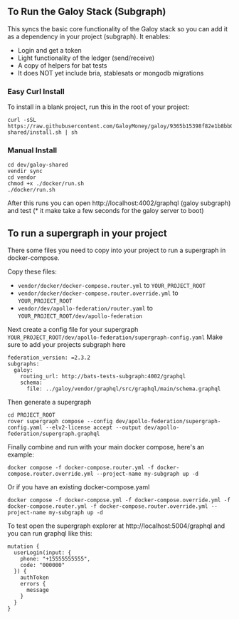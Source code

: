 ## To Run the Galoy Stack (Subgraph)

This syncs the basic core functionality of the Galoy stack so you can add it as a dependency in your project (subgraph). It enables:

- Login and get a token
- Light functionality of the ledger (send/receive)
- A copy of helpers for bat tests
- It does NOT yet include bria, stablesats or mongodb migrations

### Easy Curl Install
To install in a blank project, run this in the root of your project:
```
curl -sSL https://raw.githubusercontent.com/GaloyMoney/galoy/9365b15398f82e1b8bb0e782f99f98048e5643e8/dev/galoy-shared/install.sh | sh
```

### Manual Install

```
cd dev/galoy-shared
vendir sync
cd vendor
chmod +x ./docker/run.sh
./docker/run.sh
```

After this runs you can open http://localhost:4002/graphql (galoy subgraph) and test (* it make take a few seconds for the galoy server to boot)

## To run a supergraph in your project
There some files you need to copy into your project to run a supergraph in docker-compose.

Copy these files:
- `vendor/docker/docker-compose.router.yml` to `YOUR_PROJECT_ROOT`
- `vendor/docker/docker-compose.router.override.yml` to `YOUR_PROJECT_ROOT`
- `vendor/dev/apollo-federation/router.yaml` to `YOUR_PROJECT_ROOT/dev/apollo-federation`

Next create a config file for your supergraph `YOUR_PROJECT_ROOT/dev/apollo-federation/supergraph-config.yaml`
Make sure to add your projects subgraph here
```
federation_version: =2.3.2
subgraphs:
  galoy:
    routing_url: http://bats-tests-subgraph:4002/graphql
    schema:
      file: ../galoy/vendor/graphql/src/graphql/main/schema.graphql
```

Then generate a supergraph
```
cd PROJECT_ROOT
rover supergraph compose --config dev/apollo-federation/supergraph-config.yaml --elv2-license accept --output dev/apollo-federation/supergraph.graphql
```

Finally combine and run with your main docker compose, here's an example:
```
docker compose -f docker-compose.router.yml -f docker-compose.router.override.yml --project-name my-subgraph up -d
```

Or if you have an existing docker-compose.yaml
```
docker compose -f docker-compose.yml -f docker-compose.override.yml -f docker-compose.router.yml -f docker-compose.router.override.yml --project-name my-subgraph up -d
```

To test open the supergraph explorer at http://localhost:5004/graphql and you can run graphql like this:
```
mutation {
  userLogin(input: {
    phone: "+15555555555",
    code: "000000"
  }) {
    authToken
    errors {
      message
    }
  }
}
```
